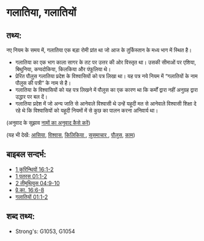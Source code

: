 # गलातिया, गलातियों #

## तथ्य: ##

नए नियम के समय में, गलातिया एक बड़ा रोमी प्रांत था जो आज के तुर्किस्तान के मध्य भाग में स्थित है।

* गलातिया का एक भाग काला सागर के तट पर उत्तर की ओर विस्तृत था। उसकी सीमाओं पर एशिया, बिथुनिया, कप्पदोकिया, किलकिया और पंफूलिया थे।
* प्रेरित पौलुस गलातिया प्रदेश के विश्वासियों को पत्र लिखा था। यह पत्र नये नियम में “गलातियों के नाम पौलुस की पत्री” के नाम से है।
* गलातिया के विश्वासियों को यह पत्र लिखने में पौलुस का एक कारण था कि कर्मों द्वारा नहीं अनुग्रह द्वारा उद्धार पर बल दें।
* गलातिया प्रदेश में जो अन्य जाति से आनेवाले विश्वासी थे उन्हें यहूदी मत से आनेवाले विश्वासी शिक्षा दे रहे थे कि विश्वासियों को यहूदी नियमों में से कुछ का पालन करना अनिवार्य था।

(अनुवाद के सुझाव [नामों का अनुवाद कैसे करें](rc://hi/ta/man/translate/translate-names))

(यह भी देखें: [आसिया](../names/asia.md), [विश्वास](../kt/believer.md), [किलिकिया ](../names/cilicia.md), [सुसमाचार ](../kt/goodnews.md), [पौलुस](../names/paul.md), [काम](../kt/works.md))

## बाइबल सन्दर्भ: ##

* [1 कुरिन्थियों 16:1-2](rc://hi/tn/help/1co/16/01)
* [1 पतरस 01:1-2](rc://hi/tn/help/1pe/01/01)
* [2 तीमुथियुस 04:9-10](rc://hi/tn/help/2ti/04/09)
* [प्रे.का. 16:6-8](rc://hi/tn/help/act/16/06)
* [गलातियों 01:1-2](rc://hi/tn/help/gal/01/01)

## शब्द तथ्य: ##

* Strong's: G1053, G1054
